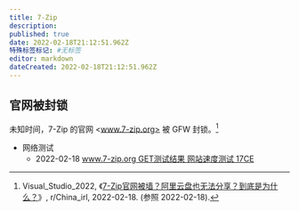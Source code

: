 ```yaml
---
title: 7-Zip
description:
published: true
date: 2022-02-18T21:12:51.962Z
特殊标签标记: #无标签
editor: markdown
dateCreated: 2022-02-18T21:12:51.962Z
---
```


## 官网被封锁

未知时间，7-Zip 的官网 <www.7-zip.org> 被 GFW 封锁。[^sv9a7i]

[^sv9a7i]: Visual_Studio_2022, 《[7-Zip官网被墙？阿里云盘也无法分享？到底是为什么？](www.reddit.com/r/China_irl/comments/sv9a7i/7zip官网被墙阿里云盘也无法分享到底是为什么/)》, r/China_irl, 2022-02-18. (参照 2022-02-18).

+ 网络测试
    + 2022-02-18 [www.7-zip.org GET测试结果 网站速度测试 17CE](https://web.archive.org/web/20220218080955/http://www.17ce.com/site/http/20220218_ce7b5690909111ec89545fe60f9332a6:1.html)
